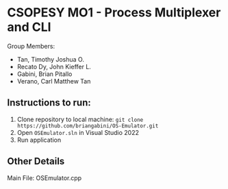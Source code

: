# CSOPESY MO1 - Process Multiplexer and CLI

Group Members:
- Tan, Timothy Joshua O.
- Recato Dy, John Kieffer L.
- Gabini, Brian Pitallo
- Verano, Carl Matthew Tan

## Instructions to run:

 1. Clone repository to local machine: ```git clone https://github.com/briangabini/OS-Emulator.git```
 2. Open ```OSEmulator.sln``` in Visual Studio 2022
 3. Run application

## Other Details
Main File: OSEmulator.cpp
